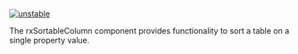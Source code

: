 [![unstable](http://badges.github.io/stability-badges/dist/unstable.svg)](http://github.com/badges/stability-badges)

The rxSortableColumn component provides functionality to sort a table on a single property value.
